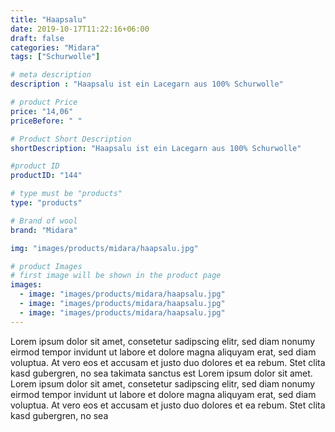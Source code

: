 ```yaml
---
title: "Haapsalu"
date: 2019-10-17T11:22:16+06:00
draft: false
categories: "Midara"
tags: ["Schurwolle"]		

# meta description
description : "Haapsalu ist ein Lacegarn aus 100% Schurwolle"

# product Price
price: "14,06"
priceBefore: " "

# Product Short Description
shortDescription: "Haapsalu ist ein Lacegarn aus 100% Schurwolle"

#product ID
productID: "144"

# type must be "products"
type: "products"

# Brand of wool
brand: "Midara"

img: "images/products/midara/haapsalu.jpg"

# product Images
# first image will be shown in the product page
images:
  - image: "images/products/midara/haapsalu.jpg"
  - image: "images/products/midara/haapsalu.jpg"
  - image: "images/products/midara/haapsalu.jpg"
---
```


Lorem ipsum dolor sit amet, consetetur sadipscing elitr, sed diam nonumy eirmod tempor invidunt ut labore et dolore magna aliquyam erat, sed diam voluptua. At vero eos et accusam et justo duo dolores et ea rebum. Stet clita kasd gubergren, no sea takimata sanctus est Lorem ipsum dolor sit amet. Lorem ipsum dolor sit amet, consetetur sadipscing elitr, sed diam nonumy eirmod tempor invidunt ut labore et dolore magna aliquyam erat, sed diam voluptua. At vero eos et accusam et justo duo dolores et ea rebum. Stet clita kasd gubergren, no sea 
 